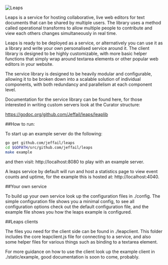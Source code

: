 ![Leaps](http://jeffail.uk/images/leaps_logo.png "Leaps")

Leaps is a service for hosting collaborative, live web editors for text documents that can be shared by multiple users. The library uses a method called operational transforms to allow multiple people to contribute and view each others changes simultaneously in real time.

Leaps is ready to be deployed as a service, or alternatively you can use it as a library and write your own personalised service around it. The client library is designed to be highly customizable, with more basic helper functions that simply wrap around textarea elements or other popular web editors in your website.

The service library is designed to be heavily modular and configurable, allowing it to be broken down into a scalable solution of individual components, with both redundancy and parallelism at each component level.

Documentation for the service library can be found here, for those interested in writing custom servers look at the Curator structure:

https://godoc.org/github.com/Jeffail/leaps/leaplib

##How to run:

To start up an example server do the following:

```bash
go get github.com/jeffail/leaps
cd $GOPATH/src/github.com/jeffail/leaps
make example
```

and then visit: http://localhost:8080 to play with an example server.

A leaps service by default will run and host a statistics page to view event counts and uptime, for the example this is hosted at: http://localhost:4040.

##Your own service

To build up your own service look up the configuration files in ./config. The simple configuration file shows you a minimal config, to see all configuration options check out the default configuration file, and the example file shows you how the leaps example is configured.

##Leaps clients

The files you need for the client side can be found in ./leapclient. This folder includes the core leapclient.js file for connecting to a service, and also some helper files for various things such as binding to a textarea element.

For more guidance on how to use the client look up the example client in ./static/example, good documentation is soon to come, probably.
